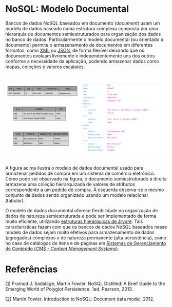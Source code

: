 # NoSQL: Modelo Documental

Bancos de dados NoSQL baseados em documento (*document*) usam um modelo de dados baseado numa estrutura complexa composta por uma hierarquia de documentos semiestruturados para organização dos dados no banco de dados. Particularmente o modelo documental (ou orientado a documento) permite o armazenamento de documentos em diferentes formatos, como [XML](https://en.wikipedia.org/wiki/XML) ou [JSON](https://en.wikipedia.org/wiki/JSON), de forma flexível deixando que os documentos evoluam livremente e independentemente uns dos outros conforme a necessidade da aplicação, podendo armazenar dados como mapas, coleções e valores escalares.

<p align="center">
<img width="900" vspace="20" src="../images/doc_relational.png">
</p>

A figura acima ilustra o modelo de dados documental usado para armazenar pedidos de compra em um sistema de comércio eletrônico. Como pode ser observado na figura, o documento semiestruturado à direita armazena uma coleção hierarquizada de valores de atributos correspondente a um pedido de compra. À esquerda observa-se o mesmo conjunto de dados sendo organizado usando um modelo relacional (tabular).

O modelo de dados documental oferece flexibilidade na organização de dados de natureza semiestruturada e pode ser implementado de forma muito eficiente, utilizando [estruturas hierárquicas de árvore](https://en.wikipedia.org/wiki/Tree_(data_structure)). Tais características fazem com que os bancos de dados NoSQL baseados nesse modelo de dados sejam muito efetivos para armazenamento de dados (agregados) complexos e de natureza permanente (alta persistência), como no caso de catálogos de itens e de páginas em [Sistemas de Gerenciamento de Conteúdo (*CMS - Content Management Systems*)](https://en.wikipedia.org/wiki/Content_management_system).

# Refer&ecirc;ncias

<a name="Sadalage-2013-BOOK"></a>\[[1][1]\] Pramod J. Sadalage, Martin Fowler. NoSQL Distilled: A Brief Guide to the Emerging World of Polyglot Persistence. 1ed. Pearson, 2013.

<a name="Fowler-2012-VIDEO"></a>\[[2][2]\] Martin Fowler. Introduction to NoSQL: Document data model, 2012.

[1]: https://doi.org/10.5555/2381014
[2]: https://www.youtube.com/watch?v=qI_g07C_Q5I&t=637s
